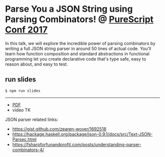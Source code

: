 # Parse You a JSON String using Parsing Combinators! @ [PureScript Conf 2017](http://lanyrd.com/2017/psconf2017/)

In this talk, we will explore the incredible power of parsing combinators by writing a full JSON string parser in around 50 lines of actual code. You'll learn how function composition and standard abstractions in functional programming let you create declarative code that's type safe, easy to reason about, and easy to test.

## run slides

```sh
$ npm run slides
```

---

* [PDF](slides.pdf)
* video TK

JSON parser related links:

* https://gist.github.com/zearen-wover/1692518
* https://hackage.haskell.org/package/json-0.9.1/docs/src/Text-JSON-Parsec.html
* https://fsharpforfunandprofit.com/posts/understanding-parser-combinators-4/
